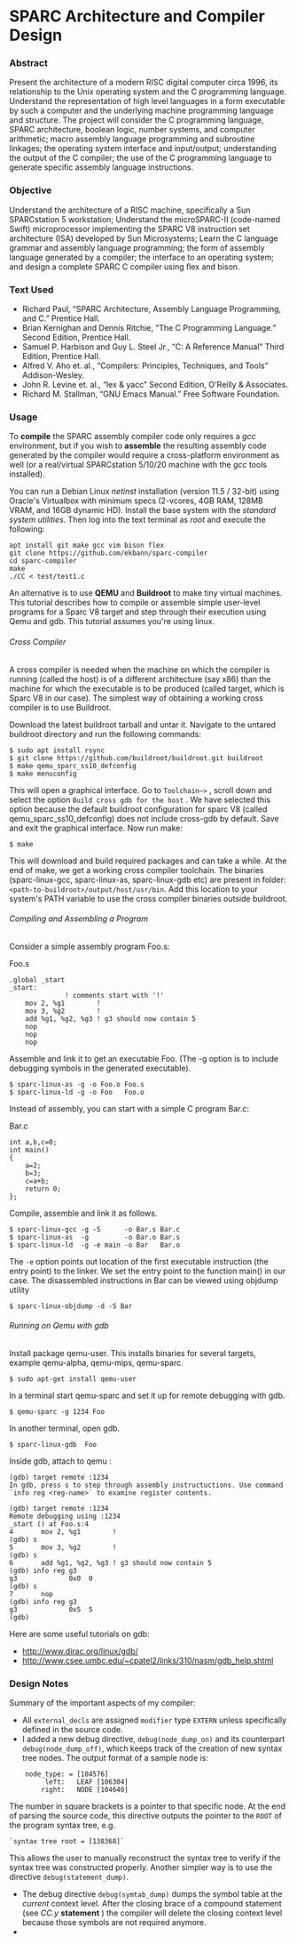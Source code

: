 # SPARC Architecture and Compiler Design

### Abstract
Present the architecture of a modern RISC digital computer circa 1996, its relationship to the Unix operating system and the C programming language. Understand the representation of high level languages in a form executable by such a computer and the underlying machine programming language and structure. The project will consider the C programming language, SPARC architecture, boolean logic, number systems, and computer arithmetic; macro assembly language programming and subroutine linkages; the operating system interface and input/output; understanding the output of the C compiler; the use of the C programming language to generate specific assembly language instructions.

### Objective
Understand the architecture of a RISC machine, specifically a Sun SPARCstation 5 workstation; Understand the microSPARC-II (code-named Swift) microprocessor implementing the SPARC V8 instruction set architecture (ISA) developed by Sun Microsystems; Learn the C language grammar and assembly language programming; the form of assembly language generated by a compiler; the interface to an operating system; and design a complete SPARC C compiler using flex and bison.

### Text Used
* Richard Paul, “SPARC Architecture, Assembly Language Programming, and C.” Prentice Hall.
* Brian Kernighan and Dennis Ritchie, “The C Programming Language.” Second Edition, Prentice Hall.
* Samuel P. Harbison and Guy L. Steel Jr., “C: A Reference Manual” Third Edition, Prentice Hall.
* Alfred V. Aho et. al., “Compilers: Principles, Techniques, and Tools” Addison-Wesley.
* John R. Levine et. al., “lex & yacc” Second Edition, O'Reilly & Associates.
* Richard M. Stallman, “GNU Emacs Manual.” Free Software Foundation.

### Usage
To **compile** the SPARC assembly compiler code only requires a *gcc* environment, but if you wish to **assemble** the resulting assembly code generated by the compiler would require a cross-platform environment as well (or a real/virtual SPARCstation 5/10/20 machine with the *gcc* tools installed).

You can run a Debian Linux *netinst* installation (version 11.5 / 32-bit) using Oracle's Virtualbox with minimum specs (2-vcores, 4GB RAM, 128MB VRAM, and 16GB dynamic HD). Install the base system with the *standard system utilities*. Then log into the text terminal as *root* and execute the following:

```
apt install git make gcc vim bison flex
git clone https://github.com/ekbann/sparc-compiler
cd sparc-compiler
make
./CC < test/test1.c
```

An alternative is to use **QEMU** and **Buildroot** to make tiny virtual machines. This tutorial describes how to compile or assemble simple user-level programs for a Sparc V8 target and step through their execution using Qemu and gdb. This tutorial assumes you're using linux.

###### Cross Compiler
A cross compiler is needed when the machine on which the compiler is running (called the host) is of a different architecture (say x86) than the machine for which the executable is to be produced (called target, which is Sparc V8 in our case). The simplest way of obtaining a working cross compiler is to use Buildroot.

Download the latest buildroot tarball and untar it. Navigate to the untared buildroot directory and run the following commands:

```
$ sudo apt install rsync
$ git clone https://github.com/buildroot/buildroot.git buildroot
$ make qemu_sparc_ss10_defconfig
$ make menuconfig
```

This will open a graphical interface. Go to `Toolchain–>` , scroll down and select the option `Build cross gdb for the host` . We have selected this option because the default buildroot configuration for sparc V8 (called qemu_sparc_ss10_defconfig) does not include cross-gdb by default. Save and exit the graphical interface. Now run make:
```
$ make
```
This will download and build required packages and can take a while. At the end of make, we get a working cross compiler toolchain. The binaries (sparc-linux-gcc, sparc-linux-as, sparc-linux-gdb etc) are present in folder: `<path-to-buildroot>/output/host/usr/bin`. Add this location to your system's PATH variable to use the cross compiler binaries outside buildroot.

###### Compiling and Assembling a Program
Consider a simple assembly program Foo.s:

Foo.s
```
.global _start
_start:
		  	  ! comments start with '!'
	mov 2, %g1        !
	mov 3, %g2        !
	add %g1, %g2, %g3 ! g3 should now contain 5
	nop
	nop
	nop
```
Assemble and link it to get an executable Foo. (The -g option is to include debugging symbols in the generated executable).
```
$ sparc-linux-as -g -o Foo.o Foo.s
$ sparc-linux-ld -g -o Foo   Foo.o
```
Instead of assembly, you can start with a simple C program Bar.c:

Bar.c
```
int a,b,c=0;
int main()
{
	a=2;
	b=3;
	c=a+b;
	return 0;
};
```
Compile, assemble and link it as follows.
```
$ sparc-linux-gcc -g -S      -o Bar.s Bar.c
$ sparc-linux-as  -g         -o Bar.o Bar.s
$ sparc-linux-ld  -g -e main -o Bar   Bar.o
```
The `-e` option points out location of the first executable instruction (the entry point) to the linker. We set the entry point to the function main() in our case. The disassembled instructions in Bar can be viewed using objdump utility
```
$ sparc-linux-objdump -d -S Bar
```
###### Running on Qemu with gdb
Install package qemu-user. This installs binaries for several targets, example qemu-alpha, qemu-mips, qemu-sparc.
```
$ sudo apt-get install qemu-user
```
In a terminal start qemu-sparc and set it up for remote debugging with gdb.
```
$ qemu-sparc -g 1234 Foo
```
In another terminal, open gdb.
```
$ sparc-linux-gdb  Foo
```
Inside gdb, attach to qemu :
```
(gdb) target remote :1234
In gdb, press s to step through assembly instructuctions. Use command `info reg <reg-name>` to examine register contents.

(gdb) target remote :1234
Remote debugging using :1234
_start () at Foo.s:4
4		mov 2, %g1        !
(gdb) s
5		mov 3, %g2        !
(gdb) s
6		add %g1, %g2, %g3 ! g3 should now contain 5
(gdb) info reg g3
g3             0x0	0
(gdb) s
7		nop
(gdb) info reg g3
g3             0x5	5
(gdb)
```
Here are some useful tutorials on gdb:

- http://www.dirac.org/linux/gdb/
- http://www.csee.umbc.edu/~cpatel2/links/310/nasm/gdb_help.shtml

### Design Notes
Summary of the important aspects of my compiler:

* All `external_decls` are assigned `modifier` type `EXTERN` unless specifically defined in the source code.
* I added a new debug directive, `debug(node_dump_on)` and its counterpart `debug(node_dump_off)`, which keeps track of the creation of new syntax tree nodes. The output format of a sample node is:

```   
    node_type: = [104576]
         left:   LEAF [106304]
        right:   NODE [104640]
```

The number in square brackets is a pointer to that specific node. At the end of parsing the source code, this directive outputs the pointer to the `ROOT` of the program syntax tree, e.g.

    `syntax tree root = [138368]`

This allows the user to manually reconstruct the syntax tree to verify if the syntax tree was constructed properly. Another simpler way is to use the directive `debug(statement_dump)`.

* The debug directive `debug(symtab_dump)` dumps the symbol table at the *current* context level. After the closing brace of a compound statement (see *CC.y* **statement** ) the compiler will delete the closing context level because those symbols are not required anymore.
*
